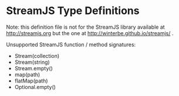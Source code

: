 # StreamJS Type Definitions

Note: this definition file is not for the StreamJS library available at http://streamjs.org but the one at
http://winterbe.github.io/streamjs/ .

Unsupported StreamJS function / method signatures:
 * Stream(collection) 
 * Stream(string) 
 * Stream.empty() 
 * map(path) 
 * flatMap(path)
 * Optional.empty()
